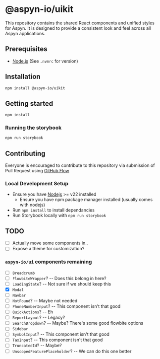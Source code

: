 # @aspyn-io/uikit

This repository contains the shared React components and unified styles for
Aspyn. It is designed to provide a consistent look and feel across all Aspyn
applications.

## Prerequisites

- [Node.js](https://nodejs.org/en/download) (See `.nvmrc` for version)

## Installation

```sh
npm install @aspyn-io/uikit
```

## Getting started

```sh
npm install
```

### Running the storybook

```sh
npm run storybook
```

## Contributing

Everyone is encouraged to contribute to this repository via submission of
Pull Request using [GitHub Flow](https://docs.github.com/en/get-started/using-github/github-flow)

### Local Development Setup

- Ensure you have [Nodejs](https://nodejs.org/en/download) >= v22 installed
  - Ensure you have npm package manager installed (usually comes with nodejs)
- Run `npm install` to install dependancies
- Run Storybook locally with `npm run storybook`

## TODO

- [ ] Actually move some components in..
- [ ] Expose a theme for customization?

### `aspyn-io/ui` components remaining

- [ ] `Breadcrumb`
- [ ] `FlowbiteWrapper`? -- Does this belong in here?
- [ ] `LoadingState`? -- Not sure if we should keep this
- [x] `Modal`
- [ ] `Navbar`
- [ ] `NotFound`? -- Maybe not needed
- [ ] `PhoneNumberInput`? -- This component isn't that good
- [ ] `QuickActions`? -- Eh
- [ ] `ReportLayout`? -- Legacy?
- [ ] `SearchDropdown`? -- Maybe? There's some good flowbite options
- [ ] `Sidebar`
- [ ] `SymbolInput`? -- This component isn't that good
- [ ] `TaxInput`? -- This component isn't that good
- [ ] `TruncatedId`? -- Maybe?
- [ ] `UnscopedFeaturePlaceholder`? -- We can do this one better
